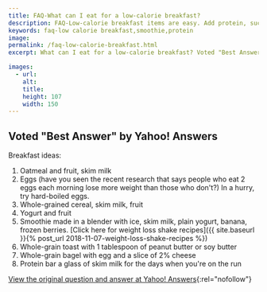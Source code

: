 ```yaml
---
title: FAQ-What can I eat for a low-calorie breakfast?
description: FAQ-Low-calorie breakfast items are easy. Add protein, such as hard-boiled eggs if you are on the move, or make a smoothie with fresh fruits to keep you full.
keywords: faq-low calorie breakfast,smoothie,protein
image: 
permalink: /faq-low-calorie-breakfast.html
excerpt: What can I eat for a low-calorie breakfast? Voted "Best Answer" by Yahoo! Answers.

images:
  - url: 
    alt: 
    title: 
    height: 107
    width: 150
---
```


## Voted "Best Answer" by Yahoo! Answers

Breakfast ideas:

1. Oatmeal and fruit, skim milk
2. Eggs (have you seen the recent research that says people who eat 2 eggs each morning lose more weight than those who don't?) In a hurry, try hard-boiled eggs.
3. Whole-grained cereal, skim milk, fruit
4. Yogurt and fruit
5. Smoothie made in a blender with ice, skim milk, plain yogurt, banana, frozen berries. [Click here for weight loss shake recipes]({{ site.baseurl }}{% post_url 2018-11-07-weight-loss-shake-recipes %})
6. Whole-grain toast with 1 tablespoon of peanut butter or soy butter
7. Whole-grain bagel with egg and a slice of 2% cheese
8. Protein bar a glass of skim milk for the days when you're on the run

[View the original question and answer at Yahoo! Answers](http://answers.yahoo.com/question/?qid=20081101015238AASwbpC){:rel="nofollow"}